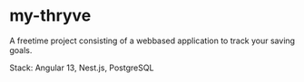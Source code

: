 # my-thryve
A freetime project consisting of a webbased application to track your saving goals.

Stack: Angular 13, Nest.js, PostgreSQL
